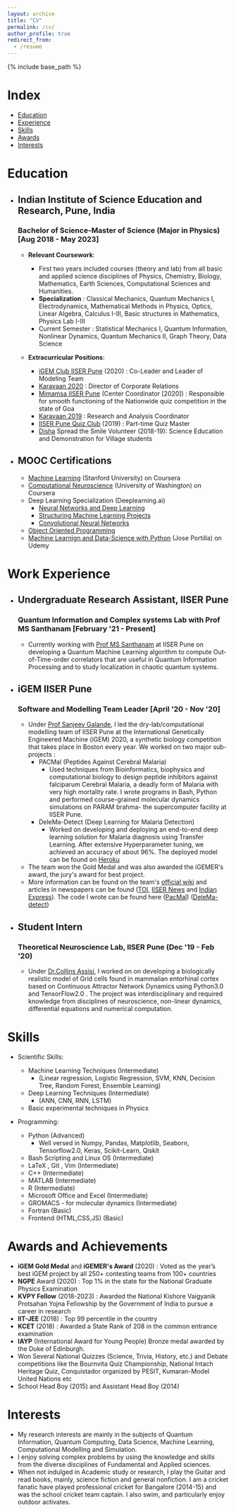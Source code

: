 ```yaml
---
layout: archive
title: "CV"
permalink: /cv/
author_profile: true
redirect_from:
  - /resume
---
```


{% include base_path %}

# Index

- [Education](#education)
- [Experience](#experience)
- [Skills](#skills)
- [Awards](#awards)
- [Interests](#interests)

# Education <a name="education"></a>

- ## Indian Institute of Science Education and Research, Pune, India

  ### Bachelor of Science-Master of Science (Major in Physics) [Aug 2018 - May 2023]

  - **Relevant Coursework**: 
    - First two years included courses (theory and lab) from all basic and applied science disciplines of Physics, Chemistry, Biology, Mathematics, Earth Sciences, Computational Sciences and Humanities. 
    - **Specialization** : Classical Mechanics, Quantum Mechanics I, Electrodynamics, Mathematical Methods in Physics, Optics, Linear Algebra, Calculus I-III, Basic structures in Mathematics, Physics Lab I-III
    - Current Semester : Statistical Mechanics I, Quantum Information, Nonlinear Dynamics, Quantum Mechanics II, Graph Theory, Data Science

  - **Extracurricular Positions**:
    - [iGEM Club IISER Pune](https://sites.google.com/sac.iiserpune.ac.in/igem-iiserp) (2020) : Co-Leader and Leader of Modeling Team 
    - [Karavaan 2020](https://www.karavaan.org/) : Director of Corporate Relations 
    - [Mimamsa IISER Pune](http://mimamsa.iiserpune.ac.in/) (Center Coordinator [2020]) : Responsible for smooth functioning of the Nationwide quiz competition in the state of Goa
    - [Karavaan 2019](https://www.karavaan.org/) : Research and Analysis Coordinator
    - [IISER Pune Quiz Club](https://sites.google.com/sac.iiserpune.ac.in/quiz/our-team) (2019) : Part-time Quiz Master
    - [Disha](https://iiserpunedisha.wordpress.com/) Spread the Smile Volunteer (2018-19): Science Education and Demonstration for Village students

- ## MOOC Certifications

  - [Machine Learning](https://www.coursera.org/account/accomplishments/verify/ZH35NTYU5ZMC) (Stanford University) on Coursera
  - [Computational Neuroscience](https://www.coursera.org/account/accomplishments/verify/GAX8WAU9LFM2) (University of Washington) on Coursera
  - Deep Learning Specialization (Deeplearning.ai)
    - [Neural Networks and Deep Learning](https://www.coursera.org/account/accomplishments/certificate/JHT9BR2KRFXY)
    - [Structuring Machine Learning Projects](https://www.coursera.org/account/accomplishments/certificate/297VP3TE7XBD)
    - [Convolutional Neural Networks](https://www.coursera.org/account/accomplishments/certificate/V7TTVZE526D4)
  - [Object Oriented Programming](./)
  - [Machine Learnign and Data-Science with Python](./) (Jose Portilla) on Udemy
  
# Work Experience <a name="experience"></a>

- ## Undergraduate Research Assistant, IISER Pune

  ### Quantum Information and Complex systems Lab with Prof MS Santhanam [February '21 - Present]       
    
    - Currently working with [Prof MS Santhanam](http://www.iiserpune.ac.in/~santh/) at IISER Pune on developing a Quantum Machine Learning algorithm to compute Out-of-Time-order correlators that are useful in Quantum Information Processing and to study localization in chaotic quantum systems. 

- ## iGEM IISER Pune 

  ### Software and Modelling Team Leader [April '20 - Nov '20]
        
  - Under [Prof Sanjeev Galande](https://www.sglabepigenetics.com/), I led the dry-lab/computational modelling team of IISER Pune at the International Genetically Engineered Machine (iGEM) 2020, a synthetic biology competition that takes place in Boston every year. We worked on two major sub-projects :
    - PACMal (Peptides Against Cerebral Malaria)
      - Used techniques from Bioinformatics, biophysics and computational biology to design peptide inhibitors against falciparum Cerebral Malaria, a deadly form of Malaria with very high mortality rate. I wrote programs in Bash, Python and performed course-grained molecular dynamics simulations on PARAM brahma- the supercomputer facility at IISER Pune.
    - DeleMa-Detect (Deep Learning for Malaria Detection)
      - Worked on developing and deploying an end-to-end deep learning solution for Malaria diagnosis using Transfer Learning. After extensive Hyperparameter tuning, we achieved an accuracy of about 96%. The deployed model can be found on [Heroku](https://delema-detect-igem-iiserpune.herokuapp.com/)
   - The team won the Gold Medal and was also awarded the iGEMER's award, the jury's award for best project.  
    - More information can be found on the team's [official wiki](https://2020.igem.org/Team:IISER-Pune-India) and articles in newspapers can be found ([TOI](https://timesofindia.indiatimes.com/home/education/news/iiser-pune-team-wins-gold-at-the-igem-2020-synthetic-biology-competition/articleshow/79373704.cms), [IISER News](https://www.iiserpune.ac.in/news/iiser-pune-team-wins-gold-at-igem-2020-synthetic-biology-competition) and [Indian Express](https://indianexpress.com/article/cities/pune/14-researchers-from-iiser-pune-win-gold-medal-at-igem-7064314/)). The code I wrote can be found here ([PacMal](https://github.com/Anantha-Rao12/Peptides-against-Cerebral-Malaria)) ([DeleMa-detect](https://github.com/Anantha-Rao12/DeleMa-detect))
        
        
- ## Student Intern

  ### Theoretical Neuroscience Lab, IISER Pune (Dec '19 - Feb '20)

  - Under [Dr.Collins Assisi](http://www.iiserpune.ac.in/~collins/), I worked on on developing a biologically realistic model of Grid cells found in mammalian entorhinal cortex based on Continuous Attractor Network Dynamics using Python3.0 and TensorFlow2.0 . The project was interdisciplinary and required knowledge from disciplines of neuroscience, non-linear dynamics, differential equations and numerical computation.

        
        
# Skills <a name="skills"></a>

- Scientific Skills:
  - Machine Learning Techniques (Intermediate)
    - (Linear regression, Logistic Regression, SVM, KNN, Decision Tree, Random Forest, Ensemble Learning) 
  - Deep Learning Techniques (Intermediate)
    - (ANN, CNN, RNN, LSTM) 
  - Basic experimental techniques in Physics
  
- Programming:
  - Python (Advanced)
    - Well versed in Numpy, Pandas, Matplotlib, Seaborn, Tensorflow2.0, Keras, Scikit-Learn, Qiskit 
  - Bash Scripting and Linux OS (Intermediate)
  - LaTeX , Git , Vim (Intermediate)
  - C++ (Intermediate)
  - MATLAB (Intermediate)
  - R (Intermediate)
  - Microsoft Office and Excel (Intermediate)
  - GROMACS - for molecular dynamics (Intermediate)
  - Fortran (Basic)
  - Frontend (HTML,CSS,JS) (Basic)
   

# Awards and Achievements <a name="awards"></a>

- **iGEM Gold Medal** and **iGEMER's Award** (2020) : Voted as the year’s best iGEM project by all 250+ contesting teams from 100+ countries
- **NGPE** Award (2020) : Top 1% in the state for the National Graduate Physics Examination
- **KVPY Fellow** (2018-2023) : Awarded the National Kishore Vaigyanik Protsahan Yojna Fellowship by the Government of India to pursue a career in research
- **IIT-JEE** (2018) : Top 99 percentile in the country 
- **KCET** (2018) : Awarded a State Rank of 208 in the common entrance examination
- **IAYP** (International Award for Young People) Bronze medal awarded by the Duke of Edinburgh.
- Won Several National Quizzes (Science, Trivia, History, etc.) and Debate competitions like the Bournvita Quiz Championship, National Intach Heritage Quiz, Conquistador organized by PESIT, Kumaran-Model United Nations etc
- School Head Boy (2015) and Assistant Head Boy (2014)


# Interests <a name="interests"></a>

- My research interests are mainly in the subjects of Quantum Information, Quantum Computing, Data Science, Machine Learning, Computational Modelling and Simulation. 
- I enjoy solving complex problems by using the knowledge and skills from the diverse disciplines of Fundamental and Applied sciences.
- When not indulged in Academic study or research, I play the Guitar and read books, mainly, science fiction and general nonfiction. I am a cricket fanatic have played professional cricket for Bangalore (2014-15) and was the school cricket team captain. I also swim, and particularly enjoy outdoor activates. 
